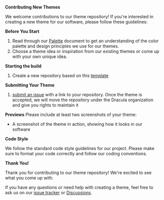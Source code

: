 **Contributing New Themes**

We welcome contributions to our theme repository! If you're interested in creating a new theme for our software, please follow these guidelines:

**Before You Start**

1. Read through our [Palette](./Palette/README.md) document to get an understanding of the color palette and design principles we use for our themes.
2. Choose a theme idea or inspiration from our existing themes or come up with your own unique idea.

**Starting the build**
1. Create a new repository based on this [template](https://github.com/BlossomTheme/Template.git)

**Submitting Your Theme**
1. [submit an issue](https://github.com/BlossomTheme/BlossomTheme/issues/new) with a link to your repository. Once the theme is accepted, we will move the repository under the Dracula organization and give you rights to maintain it

**Previews**
Please include at least two screenshots of your theme:

* A screenshot of the theme in action, showing how it looks in our software

**Code Style**

We follow the standard code style guidelines for our project. Please make sure to format your code correctly and follow our coding conventions.

**Thank You!**

Thank you for contributing to our theme repository! We're excited to see what you come up with.

If you have any questions or need help with creating a theme, feel free to ask us on our [issue tracker](https://github.com/BlossomTheme/BlossomTheme/issues) or [Discussions](https://github.com/orgs/BlossomTheme/discussions).
